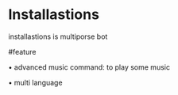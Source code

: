# Installastions
installastions is multiporse bot

#feature

• advanced music command: to play some music 

• multi language
